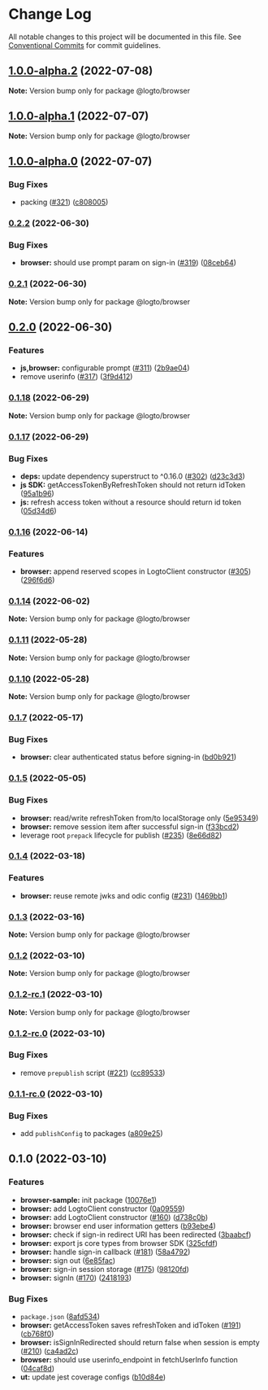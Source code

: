 # Change Log

All notable changes to this project will be documented in this file.
See [Conventional Commits](https://conventionalcommits.org) for commit guidelines.

## [1.0.0-alpha.2](https://github.com/logto-io/js/compare/v1.0.0-alpha.1...v1.0.0-alpha.2) (2022-07-08)

**Note:** Version bump only for package @logto/browser





## [1.0.0-alpha.1](https://github.com/logto-io/js/compare/v1.0.0-alpha.0...v1.0.0-alpha.1) (2022-07-07)

**Note:** Version bump only for package @logto/browser





## [1.0.0-alpha.0](https://github.com/logto-io/js/compare/v0.2.2...v1.0.0-alpha.0) (2022-07-07)


### Bug Fixes

* packing ([#321](https://github.com/logto-io/js/issues/321)) ([c808005](https://github.com/logto-io/js/commit/c8080058fa1861c02f264a0d8db568c0292d3d7f))



### [0.2.2](https://github.com/logto-io/js/compare/v0.2.1...v0.2.2) (2022-06-30)


### Bug Fixes

* **browser:** should use prompt param on sign-in ([#319](https://github.com/logto-io/js/issues/319)) ([08ceb64](https://github.com/logto-io/js/commit/08ceb6423034289b31086811bbed9e225509549b))



### [0.2.1](https://github.com/logto-io/js/compare/v0.2.0...v0.2.1) (2022-06-30)

**Note:** Version bump only for package @logto/browser





## [0.2.0](https://github.com/logto-io/js/compare/v0.1.18...v0.2.0) (2022-06-30)


### Features

* **js,browser:** configurable prompt ([#311](https://github.com/logto-io/js/issues/311)) ([2b9ae04](https://github.com/logto-io/js/commit/2b9ae0460f35e636aee448c46f810c74b6e5b230))
* remove userinfo ([#317](https://github.com/logto-io/js/issues/317)) ([3f9d412](https://github.com/logto-io/js/commit/3f9d412cb2ec930fe036c8ad9c7d1568498581e8))



### [0.1.18](https://github.com/logto-io/js/compare/v0.1.17...v0.1.18) (2022-06-29)

**Note:** Version bump only for package @logto/browser





### [0.1.17](https://github.com/logto-io/js/compare/v0.1.16...v0.1.17) (2022-06-29)


### Bug Fixes

* **deps:** update dependency superstruct to ^0.16.0 ([#302](https://github.com/logto-io/js/issues/302)) ([d23c3d3](https://github.com/logto-io/js/commit/d23c3d393a55e508c2173d0ce0a14320e33f2873))
* **js SDK:** getAccessTokenByRefreshToken should not return idToken ([95a1b96](https://github.com/logto-io/js/commit/95a1b9659040a4d6a7f387387c1b927c9389f01a))
* **js:** refresh access token without a resource should return id token ([05d34d6](https://github.com/logto-io/js/commit/05d34d6d389e0bac9889c1ee7cbb937a78173d0c))



### [0.1.16](https://github.com/logto-io/js/compare/v0.1.15...v0.1.16) (2022-06-14)


### Features

* **browser:** append reserved scopes in LogtoClient constructor ([#305](https://github.com/logto-io/js/issues/305)) ([296f6d6](https://github.com/logto-io/js/commit/296f6d65a2ef7514a035c8f06dc921ce049e62b2))



### [0.1.14](https://github.com/logto-io/js/compare/v0.1.13...v0.1.14) (2022-06-02)

**Note:** Version bump only for package @logto/browser





### [0.1.11](https://github.com/logto-io/js/compare/v0.1.10...v0.1.11) (2022-05-28)

**Note:** Version bump only for package @logto/browser





### [0.1.10](https://github.com/logto-io/js/compare/v0.1.9...v0.1.10) (2022-05-28)

**Note:** Version bump only for package @logto/browser





### [0.1.7](https://github.com/logto-io/js/compare/v0.1.6...v0.1.7) (2022-05-17)


### Bug Fixes

* **browser:** clear authenticated status before signing-in ([bd0b921](https://github.com/logto-io/js/commit/bd0b921eb78176d13df6d1c990efe7a1f513f4b8))



### [0.1.5](https://github.com/logto-io/js/compare/v0.1.4...v0.1.5) (2022-05-05)


### Bug Fixes

* **browser:** read/write refreshToken from/to localStorage only ([5e95349](https://github.com/logto-io/js/commit/5e9534945bfb069d5e1b6206a1899ef6e69ab4d9))
* **browser:** remove session item after successful sign-in ([f33bcd2](https://github.com/logto-io/js/commit/f33bcd23807a09e84a491e535fc288a4e1f33f19))
* leverage root `prepack` lifecycle for publish ([#235](https://github.com/logto-io/js/issues/235)) ([8e66d82](https://github.com/logto-io/js/commit/8e66d82dacd204c32ffc39f4440b47e0f7541cc3))



### [0.1.4](https://github.com/logto-io/js/compare/v0.1.3...v0.1.4) (2022-03-18)


### Features

* **browser:** reuse remote jwks and odic config ([#231](https://github.com/logto-io/js/issues/231)) ([1469bb1](https://github.com/logto-io/js/commit/1469bb16a5009aaca5f42b73add341204e7accf4))



### [0.1.3](https://github.com/logto-io/js/compare/v0.1.2...v0.1.3) (2022-03-16)

**Note:** Version bump only for package @logto/browser





### [0.1.2](https://github.com/logto-io/js/compare/v0.1.2-rc.1...v0.1.2) (2022-03-10)

**Note:** Version bump only for package @logto/browser





### [0.1.2-rc.1](https://github.com/logto-io/js/compare/v0.1.2-rc.0...v0.1.2-rc.1) (2022-03-10)

**Note:** Version bump only for package @logto/browser





### [0.1.2-rc.0](https://github.com/logto-io/js/compare/v0.1.1-rc.0...v0.1.2-rc.0) (2022-03-10)


### Bug Fixes

* remove `prepublish` script ([#221](https://github.com/logto-io/js/issues/221)) ([cc89533](https://github.com/logto-io/js/commit/cc895337762cf7740578a8eb14835ed0d5d72905))



### [0.1.1-rc.0](https://github.com/logto-io/js/compare/v0.1.0...v0.1.1-rc.0) (2022-03-10)


### Bug Fixes

* add `publishConfig` to packages ([a809e25](https://github.com/logto-io/js/commit/a809e257982f7d3c31f104fa5daf983c535adfc5))



## 0.1.0 (2022-03-10)


### Features

* **browser-sample:** init package ([10076e1](https://github.com/logto-io/js/commit/10076e15e6c491c2584cb8a0269f0d7bfddef526))
* **browser:** add LogtoClient constructor ([0a09559](https://github.com/logto-io/js/commit/0a09559e25eb2badcfe390ad0e99756c8ef96f1c))
* **browser:** add LogtoClient constructor ([#160](https://github.com/logto-io/js/issues/160)) ([d738c0b](https://github.com/logto-io/js/commit/d738c0b842476f1ba72e0acd1ee1dd79d0689ce0))
* **browser:** browser end user information getters ([b93ebe4](https://github.com/logto-io/js/commit/b93ebe40c04fc76c365b72761a05a01416e4bee2))
* **browser:** check if sign-in redirect URI has been redirected ([3baabcf](https://github.com/logto-io/js/commit/3baabcff3776ef9be5064870b979a517df4c1fd8))
* **browser:** export js core types from browser SDK ([325cfdf](https://github.com/logto-io/js/commit/325cfdf7dc61202b369d535a91fe71b81b78248c))
* **browser:** handle sign-in callback  ([#181](https://github.com/logto-io/js/issues/181)) ([58a4792](https://github.com/logto-io/js/commit/58a47924923bae27f69db6585322820c634f4688))
* **browser:** sign out ([6e85fac](https://github.com/logto-io/js/commit/6e85facc8d71d1b62e2eb57e1ffa29061fd8e68e))
* **browser:** sign-in session storage ([#175](https://github.com/logto-io/js/issues/175)) ([98120fd](https://github.com/logto-io/js/commit/98120fd69bcdbf5262972adcf5116bb97aab7c50))
* **browser:** signIn ([#170](https://github.com/logto-io/js/issues/170)) ([2418193](https://github.com/logto-io/js/commit/24181931643472318345678ec68b7e874a72fd5a))


### Bug Fixes

* `package.json` ([8afd534](https://github.com/logto-io/js/commit/8afd534e5d79db29c9ef1aa55cfa94549ea025b8))
* **browser:** getAccessToken saves refreshToken and idToken ([#191](https://github.com/logto-io/js/issues/191)) ([cb768f0](https://github.com/logto-io/js/commit/cb768f0a2b1353dbeab427b04fcd21f932a4b061))
* **browser:** isSignInRedirected should return false when session is empty ([#210](https://github.com/logto-io/js/issues/210)) ([ca4ad2c](https://github.com/logto-io/js/commit/ca4ad2c0f2ab5a723a33b9c3dae2bd76c92f9b43))
* **browser:** should use userinfo_endpoint in fetchUserInfo function ([04caf8d](https://github.com/logto-io/js/commit/04caf8d43af099a15f58d4e7653a453f56733e6d))
* **ut:** update jest coverage configs ([b10d84e](https://github.com/logto-io/js/commit/b10d84edbf6c1639bfaa4dbb9fa41f4a10543bde))
